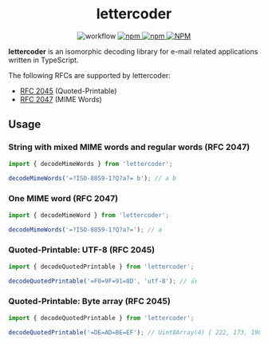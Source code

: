 <h1 align="center">
  lettercoder
</h1>

<p align="center">
<img alt="workflow" src="https://img.shields.io/github/actions/workflow/status/mat-sz/lettercoder/node.js.yml?branch=master">
<a href="https://npmjs.com/package/lettercoder">
<img alt="npm" src="https://img.shields.io/npm/v/lettercoder">
<img alt="npm" src="https://img.shields.io/npm/dw/lettercoder">
<img alt="NPM" src="https://img.shields.io/npm/l/lettercoder">
</a>
</p>

**lettercoder** is an isomorphic decoding library for e-mail related applications written in TypeScript.

The following RFCs are supported by lettercoder:

- [RFC 2045](https://tools.ietf.org/html/rfc2045.html) (Quoted-Printable)
- [RFC 2047](https://tools.ietf.org/html/rfc2047.html) (MIME Words)

## Usage

### String with mixed MIME words and regular words (RFC 2047)

```ts
import { decodeMimeWords } from 'lettercoder';

decodeMimeWords('=?ISO-8859-1?Q?a?= b'); // a b
```

### One MIME word (RFC 2047)

```ts
import { decodeMimeWord } from 'lettercoder';

decodeMimeWords('=?ISO-8859-1?Q?a?='); // a
```

### Quoted-Printable: UTF-8 (RFC 2045)

```ts
import { decodeQuotedPrintable } from 'lettercoder';

decodeQuotedPrintable('=F0=9F=91=8D', 'utf-8'); // 👍
```

### Quoted-Printable: Byte array (RFC 2045)

```ts
import { decodeQuotedPrintable } from 'lettercoder';

decodeQuotedPrintable('=DE=AD=BE=EF'); // Uint8Array(4) [ 222, 173, 190, 239 ]
```
